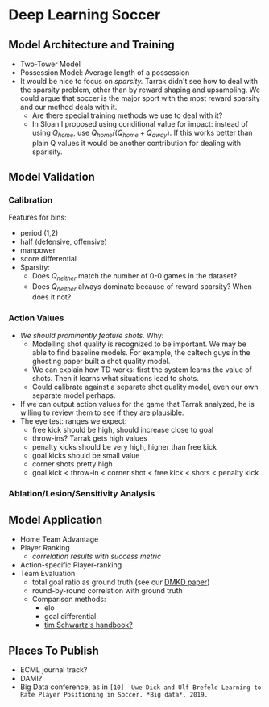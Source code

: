 # Deep Learning Soccer

## Model Architecture and Training

- Two-Tower Model
- Possession Model: Average length of a possession
- It would be nice to focus on *sparsity.* Tarrak didn't see how to deal with the sparsity problem, other than by reward shaping and upsampling. We could argue that soccer is the major sport with the most reward sparsity and our method deals with it. 
  - Are there special training methods we use to deal with it?
  - In Sloan I proposed using conditional value for impact: instead of using $Q_{home}$, use $Q_{home}/(Q_{home}+Q_{away})$. If this works better than plain Q values it would be another contribution for dealing with sparisity.

## Model Validation

### Calibration

Features for bins:

- period (1,2)
- half (defensive, offensive)
- manpower
- score differential
- Sparsity:
  - Does $Q_{neither}$ match the number of 0-0 games in the dataset?
  - Does $Q_{neither}$ always dominate because of reward sparsity? When does it not?

### Action Values

- *We should prominently feature shots.* Why:
  - Modelling shot quality is recognized to be important. We may be able to find baseline models. For example, the caltech guys in the ghosting paper built a shot quality model.
  - We can explain how TD works: first the system learns the value of shots. Then it learns what situations lead to shots. 
  - Could calibrate against a separate shot quality model, even our own separate model perhaps.
- If we can output action values for the game that Tarrak analyzed, he is willing to review them to see if they are plausible.
- The eye test: ranges we expect:
  - free kick should be high, should increase close to goal
  - throw-ins? Tarrak gets high values
  - penalty kicks should be very high, higher than free kick
  - goal kicks should be small value
  - corner shots pretty high
  - goal kick < throw-in < corner shot < free kick < shots < penalty kick

### Ablation/Lesion/Sensitivity Analysis

## Model Application

- Home Team Advantage
- Player Ranking
  - *correlation results with success metric*
- Action-specific Player-ranking
- Team Evaluation
  - total goal ratio as ground truth (see our [DMKD paper](http://rdcu.be/ql8n))
  - round-by-round correlation with ground truth
  - Comparison methods:
    - elo
    - goal differential
    - [tim Schwartz's handbook?](https://www.amazon.com/Handbook-Statistical-Methods-Analyses-Handbooks/dp/1498737366)

## Places To Publish

- ECML journal track?
- DAMI?
- Big Data conference, as in `[10]  Uwe Dick and Ulf Brefeld Learning to Rate Player Positioning in Soccer. *Big data*. 2019. `





